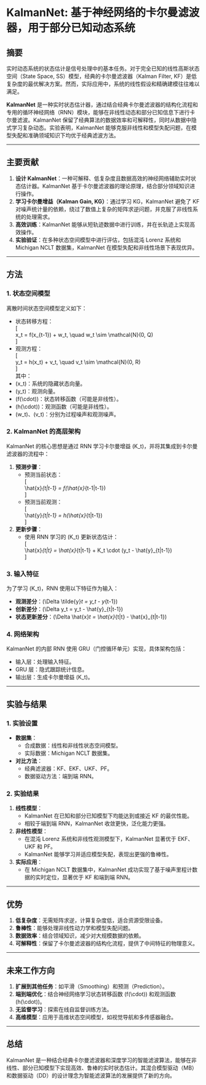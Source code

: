 # KalmanNet: 基于神经网络的卡尔曼滤波器，用于部分已知动态系统  



## 摘要  
实时动态系统的状态估计是信号处理中的基本任务。对于完全已知的线性高斯状态空间（State Space, SS）模型，经典的卡尔曼滤波器（Kalman Filter, KF）是低复杂度的最优解决方案。然而，实际应用中，系统的线性假设和精确建模往往难以满足。  

**KalmanNet** 是一种实时状态估计器，通过结合经典卡尔曼滤波器的结构化流程和专用的循环神经网络（RNN）模块，能够在非线性动态和部分已知信息下进行卡尔曼滤波。KalmanNet 保留了经典算法的数据效率和可解释性，同时从数据中隐式学习复杂动态。实验表明，KalmanNet 能够克服非线性和模型失配问题，在模型失配和准确领域知识下均优于经典滤波方法。  

---  

## 主要贡献  
1. **设计 KalmanNet**：一种可解释、低复杂度且数据高效的神经网络辅助实时状态估计器。KalmanNet 基于卡尔曼滤波器的理论原理，结合部分领域知识进行操作。  
2. **学习卡尔曼增益（Kalman Gain, KG）**：通过学习 KG，KalmanNet 避免了 KF 对噪声统计量的依赖，绕过了数值上复杂的矩阵求逆问题，并克服了非线性系统的处理需求。  
3. **高效训练**：KalmanNet 能够从短轨迹数据中进行训练，并在长轨迹上实现高效操作。  
4. **实验验证**：在多种状态空间模型中进行评估，包括混沌 Lorenz 系统和 Michigan NCLT 数据集，KalmanNet 在模型失配和非线性场景下表现优异。  

---  

## 方法  

### 1. 状态空间模型  
离散时间状态空间模型定义如下：  
- 状态转移方程：  
  \[  
  x_t = f(x_{t-1}) + w_t, \quad w_t \sim \mathcal{N}(0, Q)  
  \]  
- 观测方程：  
  \[  
  y_t = h(x_t) + v_t, \quad v_t \sim \mathcal{N}(0, R)  
  \]  
其中：  
- \(x_t\)：系统的隐藏状态向量。  
- \(y_t\)：观测向量。  
- \(f(\cdot)\)：状态转移函数（可能是非线性）。  
- \(h(\cdot)\)：观测函数（可能是非线性）。  
- \(w_t\)、\(v_t\)：分别为过程噪声和观测噪声。  

### 2. KalmanNet 的高层架构  
KalmanNet 的核心思想是通过 RNN 学习卡尔曼增益 \(K_t\)，并将其集成到卡尔曼滤波器的流程中：  
1. **预测步骤**：  
   - 预测当前状态：  
     \[  
     \hat{x}_{t|t-1} = f(\hat{x}_{t-1|t-1})  
     \]  
   - 预测当前观测：  
     \[  
     \hat{y}_{t|t-1} = h(\hat{x}_{t|t-1})  
     \]  
2. **更新步骤**：  
   - 使用 RNN 学习的 \(K_t\) 更新状态估计：  
     \[  
     \hat{x}_{t|t} = \hat{x}_{t|t-1} + K_t \cdot (y_t - \hat{y}_{t|t-1})  
     \]  

### 3. 输入特征  
为了学习 \(K_t\)，RNN 使用以下特征作为输入：  
- **观测差分**：\(\Delta \tilde{y}_t = y_t - y_{t-1}\)  
- **创新差分**：\(\Delta y_t = y_t - \hat{y}_{t|t-1}\)  
- **状态更新差分**：\(\Delta \hat{x}_t = \hat{x}_{t|t} - \hat{x}_{t|t-1}\)  

### 4. 网络架构  
KalmanNet 的内部 RNN 使用 GRU（门控循环单元）实现，具体架构包括：  
- 输入层：处理输入特征。  
- GRU 层：隐式跟踪统计信息。  
- 输出层：生成卡尔曼增益 \(K_t\)。  

---  

## 实验与结果  

### 1. 实验设置  
- **数据集**：  
  - 合成数据：线性和非线性状态空间模型。  
  - 实际数据：Michigan NCLT 数据集。  
- **对比方法**：  
  - 经典滤波器：KF、EKF、UKF、PF。  
  - 数据驱动方法：端到端 RNN。  

### 2. 实验结果  
1. **线性模型**：  
   - KalmanNet 在已知和部分已知模型下均能达到或接近 KF 的最优性能。  
   - 相较于端到端 RNN，KalmanNet 收敛更快，泛化能力更强。  
2. **非线性模型**：  
   - 在混沌 Lorenz 系统和非线性观测模型下，KalmanNet 显著优于 EKF、UKF 和 PF。  
   - KalmanNet 能够学习并适应模型失配，表现出更强的鲁棒性。  
3. **实际应用**：  
   - 在 Michigan NCLT 数据集中，KalmanNet 成功实现了基于噪声里程计数据的实时定位，显著优于 KF 和端到端 RNN。  

---  

## 优势  
1. **低复杂度**：无需矩阵求逆，计算复杂度低，适合资源受限设备。  
2. **鲁棒性**：能够处理非线性动力学和模型失配问题。  
3. **数据效率**：结合领域知识，减少对大规模数据的依赖。  
4. **可解释性**：保留了卡尔曼滤波器的结构化流程，提供了中间特征的物理意义。  

---  

## 未来工作方向  
1. **扩展到其他任务**：如平滑（Smoothing）和预测（Prediction）。  
2. **端到端优化**：结合神经网络学习状态转移函数 \(f(\cdot)\) 和观测函数 \(h(\cdot)\)。  
3. **无监督学习**：探索在线自监督训练方法。  
4. **高维模型**：应用于高维状态空间模型，如视觉导航和多传感器融合。  

---  

## 总结  
KalmanNet 是一种结合经典卡尔曼滤波器和深度学习的智能滤波算法，能够在非线性、部分已知模型下实现高效、鲁棒的实时状态估计。其混合模型驱动（MB）和数据驱动（DD）的设计理念为智能滤波算法的发展提供了新的方向。
